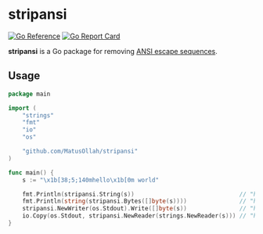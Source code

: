 # stripansi

[![Go Reference](https://pkg.go.dev/badge/github.com/MatusOllah/stripansi.svg)](https://pkg.go.dev/github.com/MatusOllah/stripansi) [![Go Report Card](https://goreportcard.com/badge/github.com/MatusOllah/stripansi)](https://goreportcard.com/report/github.com/MatusOllah/stripansi)

**stripansi** is a Go package for removing [ANSI escape sequences](https://en.wikipedia.org/wiki/ANSI_escape_code).

## Usage

```go
package main

import (
    "strings"
    "fmt"
    "io"
    "os"

    "github.com/MatusOllah/stripansi"
)

func main() {
    s := "\x1b[38;5;140mhello\x1b[0m world"

    fmt.Println(stripansi.String(s))                              // "hello world"
    fmt.Println(string(stripansi.Bytes([]byte(s))))               // "hello world"
    stripansi.NewWriter(os.Stdout).Write([]byte(s))               // "hello world"
    io.Copy(os.Stdout, stripansi.NewReader(strings.NewReader(s))) // "hello world"
}
```
